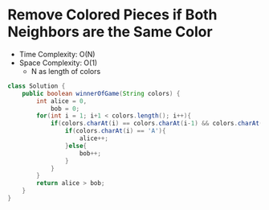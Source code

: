 # Remove Colored Pieces if Both Neighbors are the Same Color

- Time Complexity: O(N)
- Space Complexity: O(1)
  - N as length of colors

```java
class Solution {
    public boolean winnerOfGame(String colors) {
        int alice = 0,
            bob = 0;
        for(int i = 1; i+1 < colors.length(); i++){
            if(colors.charAt(i) == colors.charAt(i-1) && colors.charAt(i) == colors.charAt(i+1)){
                if(colors.charAt(i) == 'A'){
                    alice++;
                }else{
                    bob++;
                }
            }
        }
        return alice > bob;
    }
}
```
